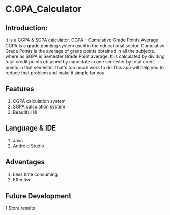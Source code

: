  # C.GPA_Calculator
 
 ## Introduction:
It is a CGPA & SGPA calculator.
CGPA - Cumulative Grade Points Average.
CGPA is a grade pointing system used in the educational sector. Cumulative Grade Points is the average of grade points obtained in all the subjects.
where as SGPA is Semester Grade Point average. It is calculated by dividing total credit points obtained by candidate in one semester by total credit points in that semester.
that's too much work to do.This app will help you to reduce that problem and make it simple for you.

## Features
1. CGPA calculation system
2. SGPA calculation system
3. Beautiful UI

## Language & IDE
1. Java
2. Android Studio

## Advantages
1. Less time consuming
2. Effective

## Future Development
1.Store results
